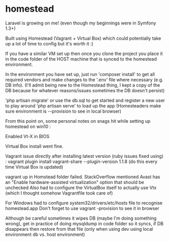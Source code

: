 # homestead
Laravel is growing on me! (even though my beginnings were in Symfony 1.3+)

Built using Homestead (Vagrant + Virtual Box) which could potentially take up a lot of time 
to config but it's worth it :)

If you have a similar VM set up then once you clone the project you place it in the code folder
of the HOST machine that is synced to the homestead environment.

In the environment you have set up, just run 'composer install' to get all required vendors and
make changes to the '.env' file where necessary (e.g. DB info). (I'll admit being new to the 
Homestead thing, I kept a copy of the DB because for whatever reasons/issues sometimes the DB
doesn't persist) 

'php artisan migrate' or use the db.sql to get started and register a new user to play around
'php artisan serve' to load up the app (Homesteaders make sure environment is --provision to see
in local browser)


From this point on, some personal notes on snags hit while setting up homestead on win10 :

Enabled Vt-X in BIOS

Virtual Box install went fine.

Vagrant issue directly after installing latest version (ruby issues fixed using) :
vagrant plugin install vagrant-share --plugin-version 1.1.8
(do this every time Virtual Box is updated)

vagrant up in Homstead folder failed. StackOverflow mentioned Avast has an
"Enable hardware-assisted virtualization" option that should be unchecked
Also had to configure the VirtualBox itself to actually use Vtx (which I
thought somehow Vagrantfile took care of)

For Windows had to configure system32/drivers/etc/hosts file to recognise homestead.app
Don't forget to use vagrant -provision to see it in browser

Although be careful sometimes it wipes DB (maybe I'm doing something wrong), get in practice of doing mysqldump in code folder so it syncs,
if DB disappears then restore from that file (only when using dev using local environment db vs. host environment)
